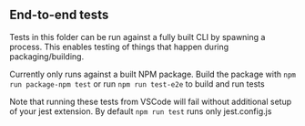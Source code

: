 ## End-to-end tests

Tests in this folder can be run against a fully built CLI by spawning a process. This enables testing of things that happen during packaging/building.

Currently only runs against a built NPM package. Build the package with `npm run package-npm test` or run `npm run test-e2e` to build and run tests

Note that running these tests from VSCode will fail without additional setup of your jest extension. By default `npm run test` runs only jest.config.js
